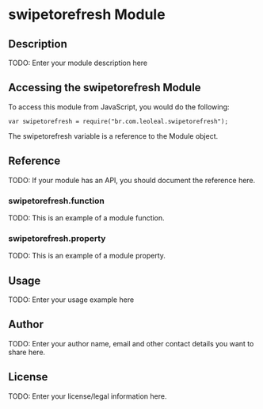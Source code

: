# swipetorefresh Module

## Description

TODO: Enter your module description here

## Accessing the swipetorefresh Module

To access this module from JavaScript, you would do the following:

    var swipetorefresh = require("br.com.leoleal.swipetorefresh");

The swipetorefresh variable is a reference to the Module object.

## Reference

TODO: If your module has an API, you should document
the reference here.

### swipetorefresh.function

TODO: This is an example of a module function.

### swipetorefresh.property

TODO: This is an example of a module property.

## Usage

TODO: Enter your usage example here

## Author

TODO: Enter your author name, email and other contact
details you want to share here.

## License

TODO: Enter your license/legal information here.
